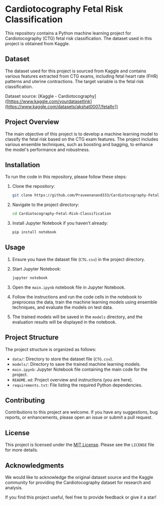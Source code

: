 # Cardiotocography Fetal Risk Classification

This repository contains a Python machine learning project for Cardiotocography (CTG) fetal risk classification. The dataset used in this project is obtained from Kaggle.

## Dataset

The dataset used for this project is sourced from Kaggle and contains various features extracted from CTG exams, including fetal heart rate (FHR) patterns and uterine contractions. The target variable is the fetal risk classification.

Dataset source: [Kaggle - Cardiotocography]([https://www.kaggle.com/yourdatasetlink](https://www.kaggle.com/datasets/akshat0007/fetalhr])

## Project Overview

The main objective of this project is to develop a machine learning model to classify the fetal risk based on the CTG exam features. The project includes various ensemble techniques, such as boosting and bagging, to enhance the model's performance and robustness.

## Installation

To run the code in this repository, please follow these steps:

1. Clone the repository:

   ```bash
   git clone https://github.com/Praveenanand333/Cardiotocography-Fetal-Risk-Classification.git
   ```

2. Navigate to the project directory:

   ```bash
   cd Cardiotocography-Fetal-Risk-Classification
   ```

3. Install Jupyter Notebook if you haven't already:

   ```bash
   pip install notebook
   ```

## Usage

1. Ensure you have the dataset file (`CTG.csv`) in the project directory.

2. Start Jupyter Notebook:

   ```bash
   jupyter notebook
   ```

3. Open the `main.ipynb` notebook file in Jupyter Notebook.

4. Follow the instructions and run the code cells in the notebook to preprocess the data, train the machine learning models using ensemble techniques, and evaluate the models on test data.

5. The trained models will be saved in the `models` directory, and the evaluation results will be displayed in the notebook.

## Project Structure

The project structure is organized as follows:

- `data/`: Directory to store the dataset file (`CTG.csv`).
- `models/`: Directory to save the trained machine learning models.
- `main.ipynb`: Jupyter Notebook file containing the main code for the project.
- `README.md`: Project overview and instructions (you are here).
- `requirements.txt`: File listing the required Python dependencies.

## Contributing

Contributions to this project are welcome. If you have any suggestions, bug reports, or enhancements, please open an issue or submit a pull request.

## License

This project is licensed under the [MIT License](LICENSE). Please see the `LICENSE` file for more details.

## Acknowledgments

We would like to acknowledge the original dataset source and the Kaggle community for providing the Cardiotocography dataset for research and analysis.

If you find this project useful, feel free to provide feedback or give it a star!
